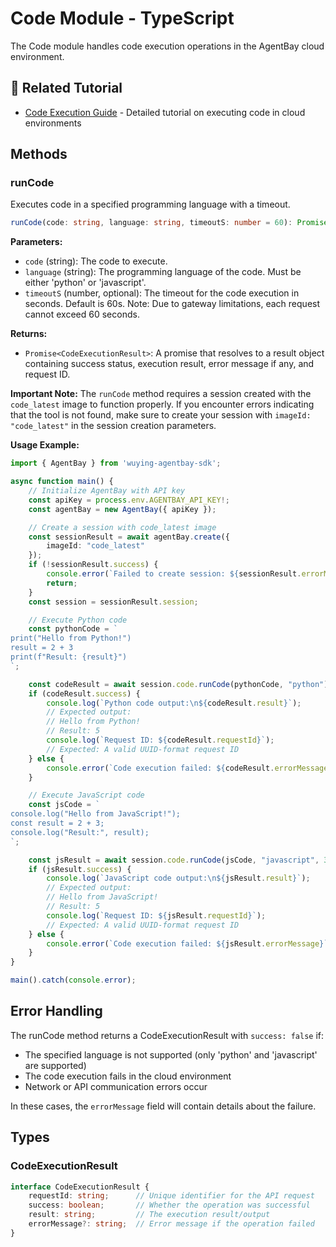# Code Module - TypeScript

The Code module handles code execution operations in the AgentBay cloud environment.

## 📖 Related Tutorial

- [Code Execution Guide](../../../../docs/guides/codespace/code-execution.md) - Detailed tutorial on executing code in cloud environments

## Methods

### runCode

Executes code in a specified programming language with a timeout.

```typescript
runCode(code: string, language: string, timeoutS: number = 60): Promise<CodeExecutionResult>
```

**Parameters:**
- `code` (string): The code to execute.
- `language` (string): The programming language of the code. Must be either 'python' or 'javascript'.
- `timeoutS` (number, optional): The timeout for the code execution in seconds. Default is 60s. Note: Due to gateway limitations, each request cannot exceed 60 seconds.

**Returns:**
- `Promise<CodeExecutionResult>`: A promise that resolves to a result object containing success status, execution result, error message if any, and request ID.

**Important Note:**
The `runCode` method requires a session created with the `code_latest` image to function properly. If you encounter errors indicating that the tool is not found, make sure to create your session with `imageId: "code_latest"` in the session creation parameters.

**Usage Example:**

```typescript
import { AgentBay } from 'wuying-agentbay-sdk';

async function main() {
    // Initialize AgentBay with API key
    const apiKey = process.env.AGENTBAY_API_KEY!;
    const agentBay = new AgentBay({ apiKey });

    // Create a session with code_latest image
    const sessionResult = await agentBay.create({
        imageId: "code_latest"
    });
    if (!sessionResult.success) {
        console.error(`Failed to create session: ${sessionResult.errorMessage}`);
        return;
    }
    const session = sessionResult.session;

    // Execute Python code
    const pythonCode = `
print("Hello from Python!")
result = 2 + 3
print(f"Result: {result}")
`;

    const codeResult = await session.code.runCode(pythonCode, "python");
    if (codeResult.success) {
        console.log(`Python code output:\n${codeResult.result}`);
        // Expected output:
        // Hello from Python!
        // Result: 5
        console.log(`Request ID: ${codeResult.requestId}`);
        // Expected: A valid UUID-format request ID
    } else {
        console.error(`Code execution failed: ${codeResult.errorMessage}`);
    }

    // Execute JavaScript code
    const jsCode = `
console.log("Hello from JavaScript!");
const result = 2 + 3;
console.log("Result:", result);
`;

    const jsResult = await session.code.runCode(jsCode, "javascript", 30);
    if (jsResult.success) {
        console.log(`JavaScript code output:\n${jsResult.result}`);
        // Expected output:
        // Hello from JavaScript!
        // Result: 5
        console.log(`Request ID: ${jsResult.requestId}`);
        // Expected: A valid UUID-format request ID
    } else {
        console.error(`Code execution failed: ${jsResult.errorMessage}`);
    }
}

main().catch(console.error);
```

## Error Handling

The runCode method returns a CodeExecutionResult with `success: false` if:
- The specified language is not supported (only 'python' and 'javascript' are supported)
- The code execution fails in the cloud environment
- Network or API communication errors occur

In these cases, the `errorMessage` field will contain details about the failure.

## Types

### CodeExecutionResult

```typescript
interface CodeExecutionResult {
    requestId: string;      // Unique identifier for the API request
    success: boolean;       // Whether the operation was successful
    result: string;         // The execution result/output
    errorMessage?: string;  // Error message if the operation failed
}
``` 